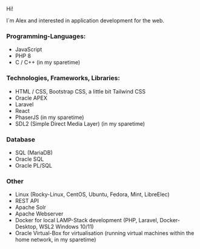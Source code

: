 Hi!

I´m Alex and interested in application development for the web.

### Programming-Languages:

- JavaScript
- PHP 8
- C / C++ (in my sparetime)
  
### Technologies, Frameworks, Libraries:

- HTML / CSS, Bootstrap CSS, a little bit Tailwind CSS
- Oracle APEX
- Laravel
- React
- PhaserJS (in my sparetime)
- SDL2 (Simple Direct Media Layer) (in my sparetime)
  
### Database

- SQL (MariaDB)
- Oracle SQL
- Oracle PL/SQL

### Other

- Linux (Rocky-Linux, CentOS, Ubuntu, Fedora, Mint, LibreElec)
- REST API
- Apache Solr
- Apache Webserver
- Docker for local LAMP-Stack development (PHP, Laravel, Docker-Desktop, WSL2 Windows 10/11)
- Oracle Virtual-Box for virtualisation (running virtual machines within the home network, in my sparetime) 
